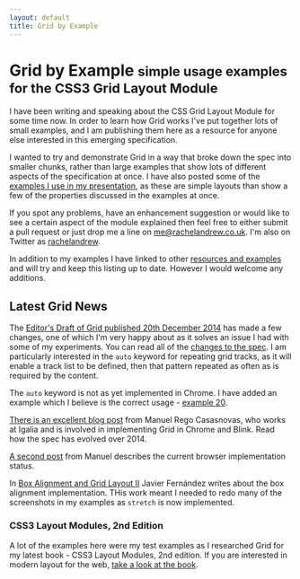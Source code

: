 ```yaml
---
layout: default
title: Grid by Example
---
```

# Grid by Example <small>simple usage examples for the CSS3 Grid Layout Module</small>

I have been writing and speaking about the CSS Grid Layout Module for some time now. In order to learn how Grid works I've put together lots of small examples, and I am publishing them here as a resource for anyone else interested in this emerging specification. 

I wanted to try and demonstrate Grid in a way that broke down the spec into smaller chunks, rather than large examples that show lots of different aspects of the specification at once. I have also posted some of the [examples I use in my presentation](examples/page-layout/), as these are simple layouts than show a few of the properties discussed in the examples at once.

If you spot any problems, have an enhancement suggestion or would like to see a certain aspect of the module explained then feel free to either submit a pull request or just drop me a line on [me@rachelandrew.co.uk](mailto:me@rachelandrew.co.uk). I'm also on Twitter as <a href="http://twitter.com/rachelandrew">rachelandrew</a>.

In addition to my examples I have linked to other [resources and examples](/resources) and will try and keep this listing up to date. However I would welcome any additions.

## Latest Grid News

The [Editor's Draft of Grid published 20th December 2014](http://dev.w3.org/csswg/css-grid/) has made a few changes, one of which I'm very happy about as it solves an issue I had with some of my experiments. You can read all of the [changes to the spec](http://dev.w3.org/csswg/css-grid/#changes). I am particularly interested in the `auto` keyword for repeating grid tracks, as it will enable a track list to be defined, then that pattern repeated as often as is required by the content.

The `auto` keyword is not as yet implemented in Chrome. I have added an example which I believe is the correct usage - [example 20](/examples/#example20).

[There is an excellent blog post](http://blogs.igalia.com/mrego/2014/12/30/css-grid-layout-2014-recap-specification-evolution/) from Manuel Rego Casasnovas, who works at Igalia and is involved in implementing Grid in Chrome and Blink. Read how the spec has evolved over 2014. 

[A second post](http://blogs.igalia.com/mrego/2015/01/08/css-grid-layout-2014-recap-implementation-status/) from Manuel describes the current browser implementation status.

In [Box Alignment and Grid Layout II](http://blogs.igalia.com/jfernandez/2015/01/12/box-alignment-and-grid-layout-ii/) Javier Fernández writes about the box alignment implementation. THis work meant I needed to redo many of the screenshots in my examples as `stretch` is now implemented.

<div class="bg-info book">
	<h3>CSS3 Layout Modules, 2nd Edition</h3>
	<p>A lot of the examples here were my test examples as I researched Grid for my latest book - CSS3 Layout Modules, 2nd edition. If you are interested in modern layout for the web, <a href="http://rachelandrew.co.uk/books/css3-layout-modules/">take a look at the book</a>.</p>
</div>
		